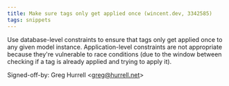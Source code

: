 ```yaml
---
title: Make sure tags only get applied once (wincent.dev, 3342585)
tags: snippets
---
```


Use database-level constraints to ensure that tags only get applied once to any given model instance. Application-level constraints are not appropriate because they're vulnerable to race conditions (due to the window between checking if a tag is already applied and trying to apply it).

Signed-off-by: Greg Hurrell &lt;greg@hurrell.net&gt;
